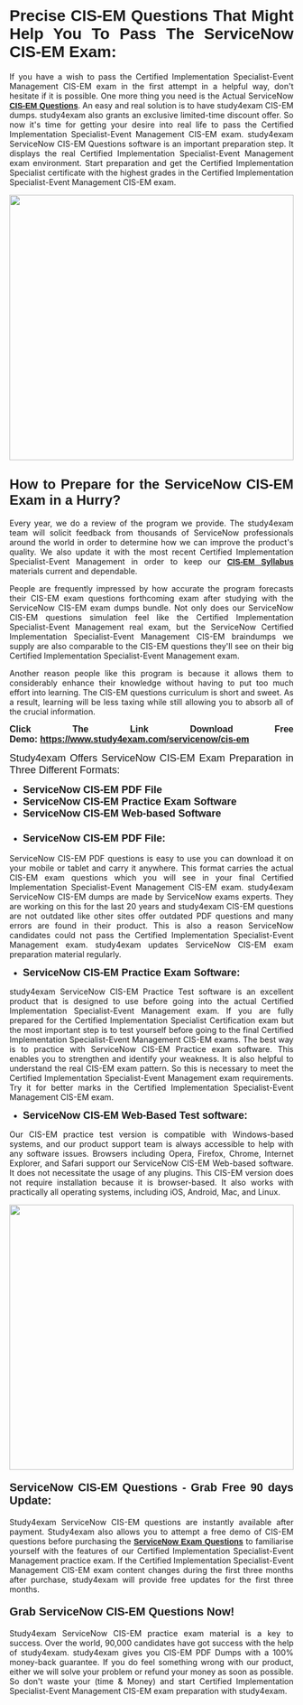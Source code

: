 <h1 style="text-align: justify;"><span style="font-family:Verdana,Geneva,sans-serif;"><strong>Precise CIS-EM Questions That Might Help You To Pass The ServiceNow CIS-EM Exam:</strong></span></h1>

<p style="text-align: justify;">If you have a wish to pass the Certified Implementation Specialist-Event Management CIS-EM exam in the first attempt in a helpful way, don't hesitate if it is possible. One more thing you need is the Actual ServiceNow <a href="https://www.study4exam.com/servicenow/free-cis-em-questions"><span style="font-family:Verdana,Geneva,sans-serif;"><strong>CIS-EM Questions</strong></span></a>. An easy and real solution is to have study4exam CIS-EM dumps. study4exam also grants an exclusive limited-time discount offer. So now it's time for getting your desire into real life to pass the Certified Implementation Specialist-Event Management CIS-EM exam. study4exam ServiceNow CIS-EM Questions software is an important preparation step. It displays the real Certified Implementation Specialist-Event Management exam environment. Start preparation and get the Certified Implementation Specialist certificate with the highest grades in the Certified Implementation Specialist-Event Management CIS-EM exam.</p>

<p style="text-align: justify;"><a href="https://www.study4exam.com/servicenow/cis-em"><img alt="" src="https://www.thequestionanswers.com/wp-content/uploads/2022/02/Study4Exam-Cert-Exams-Questions.webp" style="width: 100%; height: 470px;" /></a></p>

<h2 style="text-align: justify;"><span style="font-family:Verdana,Geneva,sans-serif;"><span style="font-size:24px;"><strong>How to Prepare for the ServiceNow CIS-EM Exam in a Hurry?</strong></span></span></h2>

<p style="text-align: justify;">Every year, we do a review of the program we provide. The study4exam team will solicit feedback from thousands of ServiceNow professionals around the world in order to determine how we can improve the product's quality. We also update it with the most recent Certified Implementation Specialist-Event Management in order to keep our <a href="https://www.study4exam.com/servicenow/syllabus/cis-em"><span style="font-family:Verdana,Geneva,sans-serif;"><strong>CIS-EM Syllabus</strong></span></a> materials current and dependable.</p>

<p style="text-align: justify;">People are frequently impressed by how accurate the program forecasts their CIS-EM exam questions forthcoming exam after studying with the ServiceNow CIS-EM exam dumps bundle. Not only does our ServiceNow CIS-EM questions simulation feel like the Certified Implementation Specialist-Event Management real exam, but the ServiceNow Certified Implementation Specialist-Event Management CIS-EM braindumps we supply are also comparable to the CIS-EM questions they'll see on their big Certified Implementation Specialist-Event Management exam.</p>

<p style="text-align: justify;">Another reason people like this program is because it allows them to considerably enhance their knowledge without having to put too much effort into learning. The CIS-EM questions curriculum is short and sweet. As a result, learning will be less taxing while still allowing you to absorb all of the crucial information.</p>

<p style="text-align: justify;"><span style="font-size:16px;"><span style="font-family:Verdana,Geneva,sans-serif;"><strong>Click The Link Download Free Demo: <a href="https://www.study4exam.com/servicenow/cis-em">https://www.study4exam.com/servicenow/cis-em</a></strong></span></span></p>

<p style="text-align: justify;"><span style="font-size:18px;"><span style="font-family:Tahoma,Geneva,sans-serif;">Study4exam Offers ServiceNow CIS-EM Exam Preparation in Three Different Formats:</span></span></p>

<ul>
	<li style="text-align: justify;"><span style="font-size:18px;"><span style="font-family:Tahoma,Geneva,sans-serif;"><strong>ServiceNow CIS-EM PDF File</strong></span></span></li>
	<li style="text-align: justify;"><span style="font-size:18px;"><span style="font-family:Tahoma,Geneva,sans-serif;"><strong>ServiceNow CIS-EM Practice Exam Software</strong></span></span></li>
	<li style="text-align: justify;"><span style="font-size:18px;"><span style="font-family:Tahoma,Geneva,sans-serif;"><strong>ServiceNow CIS-EM Web-based Software</strong></span></span></li>
	<li>
	<h3 style="text-align: justify;"><span style="font-family:Verdana,Geneva,sans-serif;"><strong><span style="font-size:18px;">ServiceNow CIS-EM PDF File:</span></strong></span></h3>
	</li>
</ul>

<p style="text-align: justify;">ServiceNow CIS-EM PDF questions is easy to use you can download it on your mobile or tablet and carry it anywhere. This format carries the actual CIS-EM exam questions which you will see in your final Certified Implementation Specialist-Event Management CIS-EM exam. study4exam ServiceNow CIS-EM dumps are made by ServiceNow exams experts. They are working on this for the last 20 years and study4exam CIS-EM questions are not outdated like other sites offer outdated PDF questions and many errors are found in their product. This is also a reason ServiceNow candidates could not pass the Certified Implementation Specialist-Event Management exam. study4exam updates ServiceNow CIS-EM exam preparation material regularly.</p>

<ul>
	<li style="text-align: justify;"><strong><span style="font-size:18px;"><span style="font-family:Verdana,Geneva,sans-serif;">ServiceNow CIS-EM Practice Exam Software:</span></span></strong></li>
</ul>

<p style="text-align: justify;">study4exam ServiceNow CIS-EM Practice Test software is an excellent product that is designed to use before going into the actual Certified Implementation Specialist-Event Management exam. If you are fully prepared for the Certified Implementation Specialist Certification exam but the most important step is to test yourself before going to the final Certified Implementation Specialist-Event Management CIS-EM exams. The best way is to practice with ServiceNow CIS-EM Practice exam software. This enables you to strengthen and identify your weakness. It is also helpful to understand the real CIS-EM exam pattern. So this is necessary to meet the Certified Implementation Specialist-Event Management exam requirements. Try it for better marks in the Certified Implementation Specialist-Event Management CIS-EM exam.</p>

<ul>
	<li style="text-align: justify;"><strong><span style="font-size:18px;"><span style="font-family:Tahoma,Geneva,sans-serif;">ServiceNow CIS-EM Web-Based Test software:</span></span></strong></li>
</ul>

<p style="text-align: justify;">Our CIS-EM practice test version is compatible with Windows-based systems, and our product support team is always accessible to help with any software issues. Browsers including Opera, Firefox, Chrome, Internet Explorer, and Safari support our ServiceNow CIS-EM Web-based software. It does not necessitate the usage of any plugins. This CIS-EM version does not require installation because it is browser-based. It also works with practically all operating systems, including iOS, Android, Mac, and Linux.</p>

<p style="text-align: justify;"><a href="https://www.study4exam.com/servicenow/cis-em"><img alt="" src="https://www.thequestionanswers.com/wp-content/uploads/2022/02/Study4Exam-Cert-Exams-Questions-Discount.webp" style="width: 100%; height: 470px;" /></a></p>

<h4 style="text-align: justify;"><span style="font-family:Tahoma,Geneva,sans-serif;"><strong><span style="font-size:20px;">ServiceNow CIS-EM Questions - Grab Free 90 days Update:</span></strong></span></h4>

<p style="text-align: justify;">Study4exam ServiceNow CIS-EM questions are instantly available after payment. Study4exam also allows you to attempt a free demo of CIS-EM questions before purchasing the <a href="https://www.study4exam.com/servicenow-exams"><span style="font-family:Verdana,Geneva,sans-serif;"><strong>ServiceNow Exam Questions</strong></span></a> to familiarise yourself with the features of our Certified Implementation Specialist-Event Management practice exam. If the Certified Implementation Specialist-Event Management CIS-EM exam content changes during the first three months after purchase, study4exam will provide free updates for the first three months.</p>

<h4 style="text-align: justify;"><span style="font-family:Verdana,Geneva,sans-serif;"><strong><span style="font-size:20px;">Grab ServiceNow CIS-EM Questions Now!</span></strong></span></h4>

<p style="text-align: justify;">Study4exam ServiceNow CIS-EM practice exam material is a key to success. Over the world, 90,000 candidates have got success with the help of study4exam. study4exam gives you CIS-EM PDF Dumps with a 100% money-back guarantee. If you do feel something wrong with our product, either we will solve your problem or refund your money as soon as possible. So don't waste your (time & Money) and start Certified Implementation Specialist-Event Management CIS-EM exam preparation with study4exam.</p>
